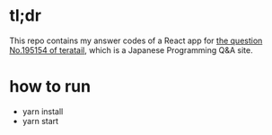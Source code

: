 # tl;dr

This repo contains my answer codes of a React app for
[the question No.195154 of teratail](https://teratail.com/questions/195154), which is a Japanese Programming Q&A site.

# how to run

- yarn install
- yarn start
